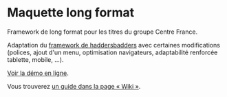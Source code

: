 # Maquette long format

Framework de long format pour les titres du groupe Centre France.

Adaptation du [framework de haddersbadders](https://github.com/haddersbadders/Simple-longform-framework) avec certaines modifications (polices, ajout d'un menu, optimisation navigateurs, adaptabilité renforcée tablette, mobile, ...).

[Voir la démo en ligne](https://webcentrefrance.github.io/longformat/).

Vous trouverez [un guide dans la page « Wiki »](https://github.com/webcentrefrance/longformat/wiki/Tuto).
